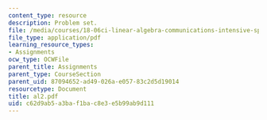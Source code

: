 ```yaml
---
content_type: resource
description: Problem set.
file: /media/courses/18-06ci-linear-algebra-communications-intensive-spring-2004/c62d9ab5a3baf1bac8e3e5b99ab9d111_al2.pdf
file_type: application/pdf
learning_resource_types:
- Assignments
ocw_type: OCWFile
parent_title: Assignments
parent_type: CourseSection
parent_uid: 87094652-ad49-026a-e057-83c2d5d19014
resourcetype: Document
title: al2.pdf
uid: c62d9ab5-a3ba-f1ba-c8e3-e5b99ab9d111
---
```

